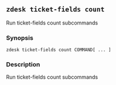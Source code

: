 ## `zdesk ticket-fields count`

Run ticket-fields count subcommands

### Synopsis

    zdesk ticket-fields count COMMAND[ ... ]

### Description

Run ticket-fields count subcommands

